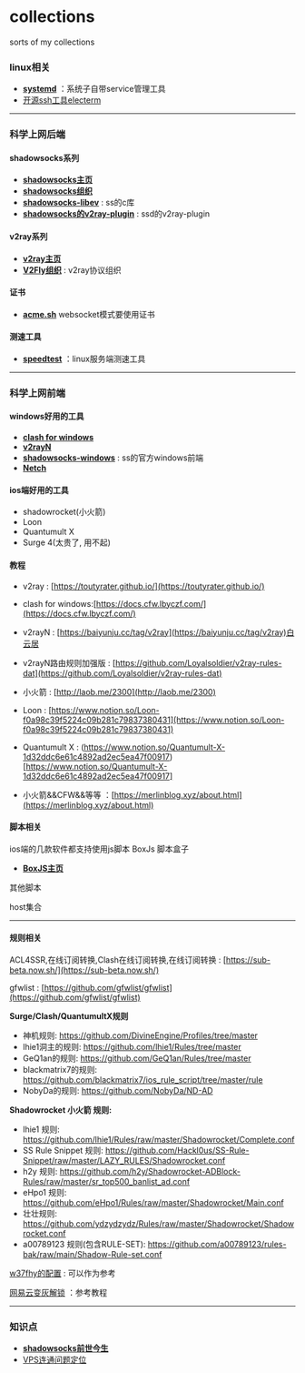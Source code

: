 # collections
sorts of my collections

### linux相关
- [**systemd**](https://github.com/systemd/systemd) ：系统子自带service管理工具
- [开源ssh工具electerm](https://github.com/electerm/electerm/releases)

---

### 科学上网后端
#### **shadowsocks系列** 
- [**shadowsocks主页**](https://shadowsocks.org/)
- [**shadowsocks组织**](https://github.com/shadowsocks)
- [**shadowsocks-libev**](https://github.com/shadowsocks/shadowsocks-libev) : ss的c库
- [**shadowsocks的v2ray-plugin**](https://github.com/shadowsocks/v2ray-plugin) : ssd的v2ray-plugin

#### **v2ray系列**
- [**v2ray主页**](https://www.v2fly.org/)
- [**V2Fly组织**](https://github.com/v2fly) : v2ray协议组织

#### 证书
- [**acme.sh**](https://github.com/acmesh-official/acme.sh) websocket模式要使用证书

#### 测速工具
- [**speedtest**](https://github.com/sivel/speedtest-cli) ：linux服务端测速工具

---

### 科学上网前端
#### **windows好用的工具** 
- [**clash for windows**](https://github.com/Fndroid/clash_for_windows_pkg)
- [**v2rayN**](https://github.com/2dust/v2rayN)
- [**shadowsocks-windows**](https://github.com/shadowsocks/shadowsocks-windows) : ss的官方windows前端
- [**Netch**](https://github.com/NetchX/Netch)

#### **ios端好用的工具**
- shadowrocket(小火箭)
- Loon
- Quantumult X
- Surge 4(太贵了, 用不起)

#### 教程
- v2ray : [https://toutyrater.github.io/](https://toutyrater.github.io/)

- clash for windows:[https://docs.cfw.lbyczf.com/](https://docs.cfw.lbyczf.com/)
- v2rayN : [https://baiyunju.cc/tag/v2ray](https://baiyunju.cc/tag/v2ray)白云居
- v2rayN路由规则加强版 : [https://github.com/Loyalsoldier/v2ray-rules-dat](https://github.com/Loyalsoldier/v2ray-rules-dat)

- 小火箭 : [http://laob.me/2300](http://laob.me/2300)
- Loon : [https://www.notion.so/Loon-f0a98c39f5224c09b281c79837380431](https://www.notion.so/Loon-f0a98c39f5224c09b281c79837380431)
- Quantumult X : (https://www.notion.so/Quantumult-X-1d32ddc6e61c4892ad2ec5ea47f00917)[https://www.notion.so/Quantumult-X-1d32ddc6e61c4892ad2ec5ea47f00917]
- 小火箭&&CFW&&等等 ：[https://merlinblog.xyz/about.html](https://merlinblog.xyz/about.html)


#### 脚本相关
ios端的几款软件都支持使用js脚本
BoxJs 脚本盒子
- [**BoxJS主页**](https://chavyleung.gitbook.io/boxjs/)

其他脚本

host集合

---

#### 规则相关
ACL4SSR,在线订阅转换,Clash在线订阅转换,在线订阅转换 : [https://sub-beta.now.sh/](https://sub-beta.now.sh/)

gfwlist : [https://github.com/gfwlist/gfwlist](https://github.com/gfwlist/gfwlist)

**Surge/Clash/QuantumultX规则**
* 神机规则: https://github.com/DivineEngine/Profiles/tree/master
* lhie1洞主的规则: https://github.com/lhie1/Rules/tree/master
* GeQ1an的规则: https://github.com/GeQ1an/Rules/tree/master
* blackmatrix7的规则: https://github.com/blackmatrix7/ios_rule_script/tree/master/rule
* NobyDa的规则: https://github.com/NobyDa/ND-AD

**Shadowrocket 小火箭 规则:**
* lhie1 规则: https://github.com/lhie1/Rules/raw/master/Shadowrocket/Complete.conf
* SS Rule Snippet 规则: https://github.com/Hackl0us/SS-Rule-Snippet/raw/master/LAZY_RULES/Shadowrocket.conf
* h2y 规则: https://github.com/h2y/Shadowrocket-ADBlock-Rules/raw/master/sr_top500_banlist_ad.conf
* eHpo1 规则: https://github.com/eHpo1/Rules/raw/master/Shadowrocket/Main.conf
* 壮壮规则: https://github.com/ydzydzydz/Rules/raw/master/Shadowrocket/Shadowrocket.conf
* a00789123 规则(包含RULE-SET): https://github.com/a00789123/rules-bak/raw/main/Shadow-Rule-set.conf
 
[w37fhy的配置](https://github.com/w37fhy/QuantumultX) : 可以作为参考

[网易云变灰解锁](https://github.com/nondanee/UnblockNeteaseMusic) ：参考教程



---

### 知识点
- [**shadowsocks前世今生**](https://github.com/KeiKinn/ShadowsocksBio)
- [VPS连通问题定位](https://www.cnblogs.com/diffx/p/13817890.html)
